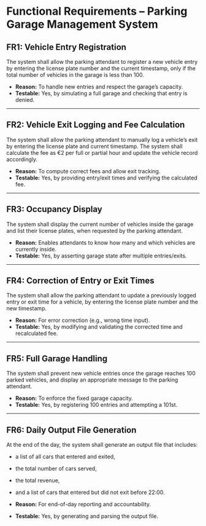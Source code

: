 # Functional Requirements – Parking Garage Management System

## FR1: Vehicle Entry Registration
The system shall allow the parking attendant to register a new vehicle entry by entering the license plate number and the current timestamp, only if the total number of vehicles in the garage is less than 100.

- **Reason:** To handle new entries and respect the garage’s capacity.
- **Testable:** Yes, by simulating a full garage and checking that entry is denied.

---

## FR2: Vehicle Exit Logging and Fee Calculation
The system shall allow the parking attendant to manually log a vehicle’s exit by entering the license plate and current timestamp. The system shall calculate the fee as €2 per full or partial hour and update the vehicle record accordingly.

- **Reason:** To compute correct fees and allow exit tracking.
- **Testable:** Yes, by providing entry/exit times and verifying the calculated fee.

---

## FR3: Occupancy Display
The system shall display the current number of vehicles inside the garage and list their license plates, when requested by the parking attendant.

- **Reason:** Enables attendants to know how many and which vehicles are currently inside.
- **Testable:** Yes, by asserting garage state after multiple entries/exits.

---

## FR4: Correction of Entry or Exit Times
The system shall allow the parking attendant to update a previously logged entry or exit time for a vehicle, by entering the license plate number and the new timestamp.

- **Reason:** For error correction (e.g., wrong time input).
- **Testable:** Yes, by modifying and validating the corrected time and recalculated fee.

---

## FR5: Full Garage Handling
The system shall prevent new vehicle entries once the garage reaches 100 parked vehicles, and display an appropriate message to the parking attendant.

- **Reason:** To enforce the fixed garage capacity.
- **Testable:** Yes, by registering 100 entries and attempting a 101st.

---

## FR6: Daily Output File Generation
At the end of the day, the system shall generate an output file that includes:
- a list of all cars that entered and exited,
- the total number of cars served,
- the total revenue,
- and a list of cars that entered but did not exit before 22:00.

- **Reason:** For end-of-day reporting and accountability.
- **Testable:** Yes, by generating and parsing the output file.
